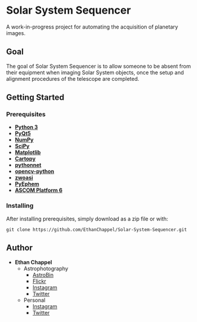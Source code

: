 # Solar System Sequencer
A work-in-progress project for automating the acquisition of planetary images.


## Goal
The goal of Solar System Sequencer is to allow someone to be absent from their equipment when imaging Solar System objects, once the setup and alignment procedures of the telescope are completed.

## Getting Started

### Prerequisites
* __[Python 3](https://www.python.org/downloads/)__
* __[PyQt5](https://www.riverbankcomputing.com/software/pyqt/download5)__
* __[NumPy](https://www.scipy.org/install.html)__
* __[SciPy](https://www.scipy.org/install.html)__
* __[Matplotlib](https://matplotlib.org/users/installing.html)__
* __[Cartopy](http://scitools.org.uk/cartopy/download.html)__
* __[pythonnet](https://pypi.python.org/pypi/pythonnet)__
* __[opencv-python](https://pypi.python.org/pypi/opencv-python)__
* __[zwoasi](https://pypi.python.org/pypi/zwoasi/)__
* __[PyEphem](https://pypi.python.org/pypi/ephem/)__
* __[ASCOM Platform 6](http://ascom-standards.org/Downloads/Index.htm)__

### Installing
After installing prerequisites, simply download as a zip file or with:
```
git clone https://github.com/EthanChappel/Solar-System-Sequencer.git
```

## Author
* __Ethan Chappel__
	* Astrophotography
		* [AstroBin](http://www.astrobin.com/users/Ethan/)
		* [Flickr](https://www.flickr.com/photos/ethanchappel/)
		* [Instagram](https://www.instagram.com/chappel_astro/)
		* [Twitter](https://twitter.com/ChappelAstro)
	* Personal
		* [Instagram](https://www.instagram.com/ethan_chappel/)
		* [Twitter](https://twitter.com/EthanChappel)